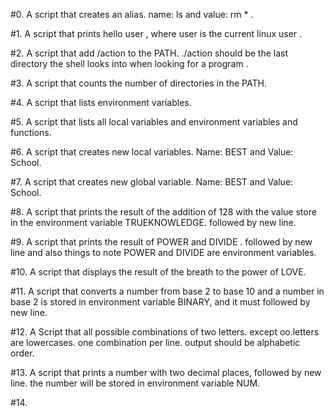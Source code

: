 #0. A script that creates an alias. name: ls and value: rm * .

#1. A script that prints hello user , where user is the current linux user .

#2. A script that add /action to the PATH. ./action should be the last directory the shell looks into when looking for a program .

#3. A script that counts the number of directories  in the PATH.

#4. A script that lists environment variables.

#5. A script that lists all local variables and environment variables and functions.

#6. A script that creates new local variables. Name: BEST and Value: School.

#7. A script that creates new global variable. Name: BEST and Value: School.

#8. A script that prints the result of the addition of 128 with the value store in the environment variable TRUEKNOWLEDGE. followed by new line.

#9. A script that prints the result  of POWER and DIVIDE . followed by new line and also things to note POWER and DIVIDE are environment variables.

#10. A script that displays the result of the breath to the power of LOVE.

#11. A script that converts a number from  base 2 to base 10 and a number in base 2 is stored in environment variable BINARY, and it must followed by new line.

#12. A Script that all possible combinations of two letters. except oo.letters are lowercases. one combination per line. output should be alphabetic order.

#13. A script that prints a number with two decimal places, followed by new line. the number will be stored in environment variable NUM.

#14.           
